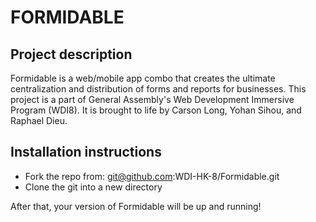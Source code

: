 # FORMIDABLE

## Project description

Formidable is a web/mobile app combo that creates the ultimate centralization and distribution of forms and reports for businesses. This project is a part of General Assembly's Web Development Immersive Program (WDI8). It is brought to life by Carson Long, Yohan Sihou, and Raphael Dieu.

## Installation instructions

- Fork the repo from: git@github.com:WDI-HK-8/Formidable.git
- Clone the git into a new directory

After that, your version of Formidable will be up and running!